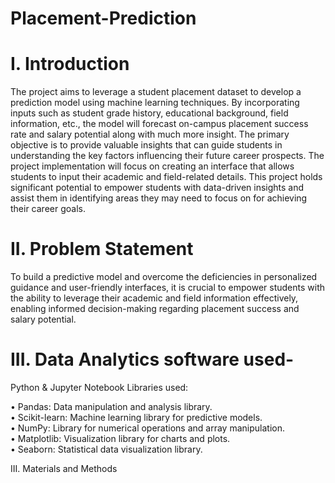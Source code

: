 # Placement-Prediction

# I. Introduction
The project aims to leverage a student placement dataset to develop a prediction model using machine learning techniques. By incorporating inputs such as student grade history, educational background, field information, etc., the model will forecast on-campus placement success rate and salary potential along with much more insight. The primary objective is to provide valuable insights that can guide students in understanding the key factors influencing their future career prospects. The project implementation will focus on creating an interface that allows students to input their academic and field-related details. This project holds significant potential to empower students with data-driven insights and assist them in identifying areas they may need to focus on for achieving their career goals.

# II. Problem Statement
To build a predictive model and overcome the deficiencies in personalized guidance and user-friendly interfaces, it is crucial to empower students with the ability to leverage their academic and field information effectively, enabling informed decision-making regarding placement success and salary potential.

# III. Data Analytics software used-
Python & Jupyter Notebook Libraries used:

•	Pandas: Data manipulation and analysis library.                                                                                                                      
•	Scikit-learn: Machine learning library for predictive models.                                                                                                        
•	NumPy: Library for numerical operations and array manipulation.                                                                                                      
•	Matplotlib: Visualization library for charts and plots.                                                                                                              
•	Seaborn: Statistical data visualization library.  

III. Materials and Methods
